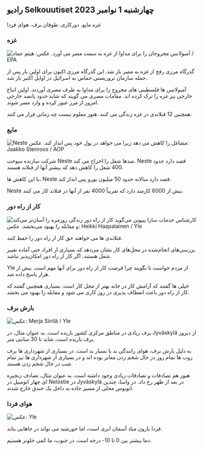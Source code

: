 ## رادیو Selkouutiset چهارشنبه 1 نوامبر 2023

غزه مایع. دورکاری. طوفان برف. هوای فردا

### غزه

![آمبولانس مجروحان را برای مداوا از غزه به سمت مصر می آورد. عکس: هیثم عماد / EPA](https://images.cdn.yle.fi/image/upload/c_crop,h_2821,w_5016,x_0,y_744/ar_1.7777777777777777,c_fill,g_faces,h_1200,h_1200q_auto:eco/f_auto/fl_lossy/v1698852282/39-1194530654258b7aaf7a)

گذرگاه مرزی رفح از غزه به مصر باز شد. این گذرگاه مرزی اکنون برای اولین بار پس از حمله سازمان تروریستی حماس به اسرائیل در اوایل اکتبر باز شد.

آمبولانس ها فلسطینی های مجروح را برای مداوا به طرف مصری آوردند. اولین اتباع خارجی نیز غزه را ترک کرده اند. مقامات مصری می گویند که شاید حدود پانصد خارجی امروز از مرز عبور کرده و وارد مصر شوند.

همچنین 12 فنلاندی در غزه زندگی می کنند. هنوز معلوم نیست چه زمانی فرار می کنند.

### مایع

![Neste مشاغل را کاهش می دهد زیرا می خواهد در پول خود پس انداز کند. عکس: Jaakko Stenroos / AOP](https://images.cdn.yle.fi/image/upload/c_crop,h_2611,w_4643,x_0,y_483/ar_1.7777777777777777,c_fill,g_50,w_21,h_1q_auto:eco/f_auto/fl_lossy/v1698838481/39-1191437653a0928a0b5b)

شرکت سازنده سوخت Neste صدها شغل را اخراج می کند. Neste قصد دارد حدود 400 شغل را کاهش دهد که بیشتر آنها از فنلاند هستند.

با این کاهش ها، Neste قصد دارد سالانه حدود 50 میلیون یورو پس انداز کند.

Neste بیش از 6000 کارمند دارد که تقریباً 4000 نفر از آنها در فنلاند کار می کنند.

### کار از راه دور

![کارشناس خدمات سارا پیپونن می‌گوید کار از راه دور زندگی روزمره را آسان‌تر می‌کند و مقابله را بهبود می‌بخشد. عکس: Heikki Haapalainen / Yle](https://images.cdn.yle.fi/image/upload/c_crop,h_2988,w_5312,x_16,y_569/ar_1.777777777777777,c_fill,g_50w0pq_auto:eco/f_auto/fl_lossy/v1698754242/39-11936826540ed9ea44a0)

فنلاندی ها می خواهند حق کار از راه دور را حفظ کنند.

بررسی‌های انجام‌شده در محل‌های کار نشان می‌دهد که بسیاری از افراد حتی آماده تغییر شغل هستند، اگر کار از راه دور امکان‌پذیر نباشد.

Yle از مردم خواست تا بگویند چرا فرصت کار از راه دور برای آنها مهم است. بیش از هزار پاسخ داده شد.

خیلی ها گفتند که آرامش کار در خانه بهتر از محل کار است. بسیاری همچنین گفتند که کار از راه دور باعث انعطاف پذیری در روز کاری می شود و مقابله را بهبود می بخشد.

### بارش برف

![ عکس: Merja Siirilä / Yle](https://images.cdn.yle.fi/image/upload/c_crop,h_2265,w_4028,x_0,y_378/ar_1.777777777777777,c_fill,g_500,c_fill,g_50,h0/q_auto:eco/f_auto/fl_lossy/v1698853993/39-119441665423d86dff6c)

برف زیادی در مناطق مرکزی کشور باریده است. به عنوان مثال، در Jyväskylä از دیروز برف باریده است، شاید تا 30 سانتی متر.

به دلیل بارش برف، هوای رانندگی بد یا بسیار بد است. در بسیاری از شهرداری ها برف روب ها تمام روز در حال شخم زدن معابر بوده اند و در بسیاری از شهرداری ها نیز تمام شب در حال شخم زدن هستند.

هنوز هم تصادفات و تصادفات زیادی وجود داشته است. به عنوان مثال، تصادف زنجیره ای چهار اتومبیل در Nelostie در Jyväskylä در بعد از ظهر رخ داد. در واسا، چندین اتوبوس محلی از مسیر جاده به داخل یک خندق خارج شدند.

### هوای فردا

![ عکس: Yle](https://images.cdn.yle.fi/image/upload/c_crop,h_1080,w_1919,x_0,y_0/ar_1.7777777777777777,c_fill,g_faces,h_670,w_1020:eco/f_auto/fl_lossy/v1698848166/39-119453865425d62868a1)

فردا بارون میاد آسمان ابری است، اما خورشید می تواند در جاهایی بتابد.

دما بیشتر بین 0 تا 10- درجه است. در جنوب، ما کمی جلوتر هستیم.